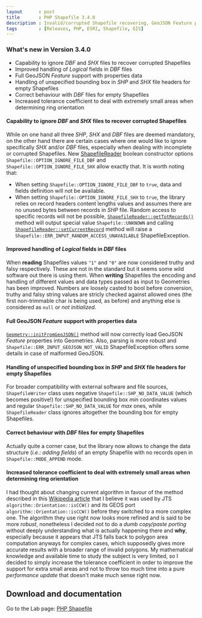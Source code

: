 ```yaml
---
layout      : post
title       : PHP Shapefile 3.4.0
description : Invalid/corrupted Shapefile recovering, GeoJSON Feature properties support and more
tags        : [Releases, PHP, ESRI, Shapefile, GIS]
---
```



### What's new in Version 3.4.0
- Capability to ignore *DBF* and *SHX* files to recover corrupted Shapefiles
- Improved handling of *Logical* fields in *DBF* files
- Full GeoJSON *Feature* support with properties data
- Handling of unspecified bounding box in *SHP* and *SHX* file headers for empty Shapefiles
- Correct behaviour with *DBF* files for empty Shapefiles
- Increased tolerance coefficient to deal with extremely small areas when determining ring orientation


#### Capability to ignore *DBF* and *SHX* files to recover corrupted Shapefiles
While on one hand all three *SHP*, *SHX* and *DBF* files are deemed mandatory, on the other hand there are certain cases where one would like to ignore specifically *SHX* and/or *DBF* files, especially when dealing with incomplete or corrupted Shapefiles. New [ShapefileReader](/labs/php-shapefile/#class-shapefileshapefilereader) boolean constructor options `Shapefile::OPTION_IGNORE_FILE_DBF` and `Shapefile::OPTION_IGNORE_FILE_SHX` allow exactly that. It is worth noting that:
- When setting `Shapefile::OPTION_IGNORE_FILE_DBF` to `true`, data and fields definition will not be available.
- When setting `Shapefile::OPTION_IGNORE_FILE_SHX` to `true`, the library relies on record headers content lengths values and assumes there are no unused bytes between records in *SHP* file. Random access to specific records will not be possible, [`ShapefileReader::getTotRecords()`](/labs/php-shapefile/#shapefilegettotrecords) method will output special value `Shapefile::UNKNOWN` and calling [`ShapefileReader::setCurrentRecord`](/labs/php-shapefile/#shapefilereadersetcurrentrecord) method will raise a `Shapefile::ERR_INPUT_RANDOM_ACCESS_UNAVAILABLE` ShapefileException.


#### Improved handling of *Logical* fields in *DBF* files
When **reading** Shapefiles values `"1"` and `"0"` are now considered truthy and falsy respectively. These are not in the standard but it seems some wild software out there is using them.
When **writing** Shapefiles the encoding and handling of different values and data types passed as input to Geometries has been improved. Numbers are loosely casted to bool before conversion, truthy and falsy string values are stricly checked against allowed ones (the first non-trimmable char is being used, as before) and anything else is considered as `null` or *not initialized*.


#### Full GeoJSON *Feature* support with properties data
[`Geometry::initFromGeoJSON()`](/labs/php-shapefile/#geometryinitfromgeojson) method will now correctly load GeoJSON *Feature* properties into Geometries. Also, parsing is more robust and `Shapefile::ERR_INPUT_GEOJSON_NOT_VALID` ShapefileException offers some details in case of malformed GeoJSON.


#### Handling of unspecified bounding box in *SHP* and *SHX* file headers for empty Shapefiles
For broader compatibility with external software and file sources, `ShapefileWriter` class uses negative `Shapefile::SHP_NO_DATA_VALUE` (which becomes positive!) for unspecified bounding box *min* coordinates values and regular `Shapefile::SHP_NO_DATA_VALUE` for *max* ones, while `ShapefileReader` class ignores altogether the bounding box for empty Shapefiles.


#### Correct behaviour with *DBF* files for empty Shapefiles
Actually quite a corner case, but the library now allows to change the data structure (*i.e.: adding fields*) of an empty Shapefile with no records open in `Shapefile::MODE_APPEND` mode.


#### Increased tolerance coefficient to deal with extremely small areas when determining ring orientation
I had thought about changing current algorithm in favour of the method described in this [Wikipedia article](https://en.wikipedia.org/wiki/Curve_orientation) that I believe it was used by JTS `algorithm::Orientation::isCCW()` and its GEOS port `algorithm::Orientation::isCCW()` before they switched to a more complex one.
The algorithm they use right now looks more refined and is said to be more *robust*, nonetheless I decided not to do a *dumb copy/paste porting* without deeply understanding what is actually happening there and **why**, especially because it appears that JTS falls back to polygon area computation anyways for complex cases, which supposedly gives more accurate results with a broader range of invalid polygons.
My mathematical knowledge and available time to study the subject is very limited, so I decided to simply increase the tolerance coefficient in order to improve the support for extra small areas and not to throw too much time into a pure *performance update* that doesn't make much sense right now.



## Download and documentation

Go to the Lab page: [PHP Shapefile](/labs/php-shapefile/)

